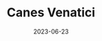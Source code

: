 ---
title: "Canes Venatici"
cc-type: constellation
borders:
  - Boötes
  - Coma Berenices
  - Ursa Major
date: 2023-06-23
hashtag: canes-venatici
subdivision-of:
  - northern celestial hemisphere
tags:
  - dog
  - constellation
---